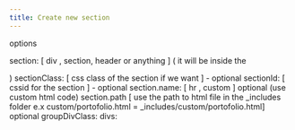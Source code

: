 ```yaml
---
title: Create new section
---
```


options

section: [ div , section, header or anything ] ( it will be inside the <section> </section> )
sectionClass: [ css class of the section if we want ] - optional
sectionId: [ cssid for the section ] - optional
section.name: [ hr , custom ] optional (use custom html code)
section.path [ use the path to html file in the _includes folder e.x custom/portofolio.html = _includes/custom/portofolio.html] optional
groupDivClass: 
divs: